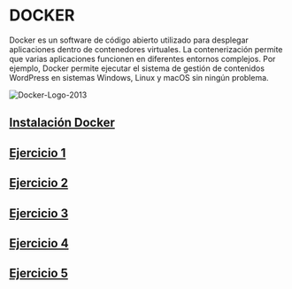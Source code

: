 # DOCKER

Docker es un software de código abierto utilizado para desplegar aplicaciones dentro de contenedores virtuales. La contenerización permite que varias aplicaciones funcionen en diferentes entornos complejos. Por ejemplo, Docker permite ejecutar el sistema de gestión de contenidos WordPress en sistemas Windows, Linux y macOS sin ningún problema.


![Docker-Logo-2013](https://user-images.githubusercontent.com/114391559/222100953-5ca1b3da-8a77-409c-8242-56b3a7e2ff75.png)


## [Instalación Docker]()

## [Ejercicio 1]()

## [Ejercicio 2]()

## [Ejercicio 3]()

## [Ejercicio 4]()

## [Ejercicio 5]()
